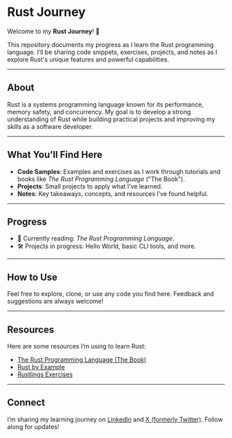 # Rust Journey  

Welcome to my **Rust Journey**! 🚀  

This repository documents my progress as I learn the Rust programming language. I’ll be sharing code snippets, exercises, projects, and notes as I explore Rust's unique features and powerful capabilities.  

---

## About  

Rust is a systems programming language known for its performance, memory safety, and concurrency. My goal is to develop a strong understanding of Rust while building practical projects and improving my skills as a software developer.  

---

## What You'll Find Here  

- **Code Samples**: Examples and exercises as I work through tutorials and books like *The Rust Programming Language* ("The Book").  
- **Projects**: Small projects to apply what I’ve learned.  
- **Notes**: Key takeaways, concepts, and resources I’ve found helpful.  

---

## Progress  

- 📘 Currently reading: *The Rust Programming Language*.  
- 🛠 Projects in progress: Hello World, basic CLI tools, and more.  

---

## How to Use  

Feel free to explore, clone, or use any code you find here. Feedback and suggestions are always welcome!  

---

## Resources  

Here are some resources I’m using to learn Rust:  
- [The Rust Programming Language (The Book)](https://doc.rust-lang.org/book/)  
- [Rust by Example](https://doc.rust-lang.org/rust-by-example/)  
- [Rustlings Exercises](https://github.com/rust-lang/rustlings)  

---

## Connect  

I’m sharing my learning journey on [LinkedIn](nkedin.com/in/arabson99) and [X (formerly Twitter)](https://x.com/a_a_u99). Follow along for updates!  
